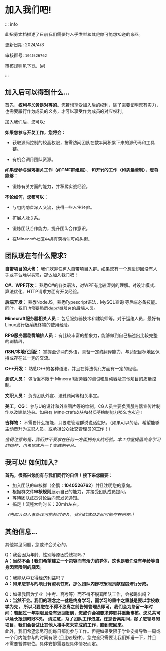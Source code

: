 

# 加入我们吧!

::: info

此招募文档描述了目前我们需要的人手类型和其他你可能想知道的东西。

更新日期: 2024/4/3

审核群号: `1040526762`

审核规则见下页。(#)

:::

## 加入后可以得到什么…

首先，**权利与义务是对等的**。您若想享受加入后的权利，除了需要证明您有实力， 也需要履行作为成员的义务，才可以享受作为成员的对应权利。

加入我们后，您可以:

**如果您参与开发工作，您将会：**

- 获取源码控制的较高权限，按需访问团队在数年间积累下来的源代码和工具链。

- 有机会调用团队资源。

**如果您参与游戏相关工作（如CMF群组服）、 和开发的工作（如质量控制），您将能够：**
- 锻炼有关方面的能力，并积累实战经验。

**不论如何，您都可以：**

- 与组内菊苣深入交流，获得一些人生经验。

- 扩展人脉关系。

- 锻炼团队合作能力，提升团队合作意识。

- 在Minecraft社区中拥有获得认可的头街。

## 团队现在有什么需求?

**自带项目的大佬：**
我们欢迎任何人自带项目入群。如果您有一个想法却因没有人手或平台难以实现，那么加入我们吧！

**C#、WPF开发：**
熟悉C#的各类语法，对WPF有比较深刻的理解。对设计模式、算法优化、HTTP请求方面有开发经验。

**后端开发：**
熟悉NodeJS，熟悉Typescript语法，MySQL查询 等后端必备技能。同时，我们也需要熟悉dapr/微服务的后端人员。

**Minecraft服务器相关人员：**
包括服务器技术和建筑师等。对于运维人员，最好有Linux发行版系统终端的使用经验。

**RPG服务器剧情编排人员：**
有比较丰富的想象力，能够做到自己描述出比較完整的剧情线。

**i18N/本地化适配：**
掌握至少两门外语，具备一定的翻译能力，与适配目标地区保持或存在过一定的交流。

**C++开发：**
熟悉C++的各种语法，并且在算法优化方面有一定的经验。

**測试人员：**
包括但不限于 Minecraft服务器的测试和启动器及其他项目的质量控制。

**文职人员：**
负责团队外宣、法律顾问等相关事宜。

**美工，CG：**
参与U的设计和外宣图片等的绘制。CG人员主要负责服务器宣传片制作以及建筑渲染。如果有 Mine-craft皮肤和材质等绘制能力那么也欢迎！

**吉祥物：**
不需要什么技能，只要进管理群说说话就好。（如果可以的话，希望能够主动晋升为文职人员，或承担公众社交管理员的工作！）

*值得注意的是，我们并不要求在任何一方面拥有实战经验。本工作室提倡终身学习的精神，也希望成为一个实践的平台。*

## 我可以! 如何加入?

**首先，很高兴您能有与我们同行的自信！接下来您需要：**

- 加入团队的审核群（企鹅：**1040526762**）并且注明您的意向。
- 根据群文件**审核规则**展示自己的能力，并接受团队成员提问。
- 等待团队成员讨论后向您发送通知。
- 搞定！流程大约时长：20min左右。

*（内部人员人事处理可能耗时更久，我们的成员之间可能存在时差。）*

## 其他信息…

其他常见问题，您或许会关心的。

Q：我会因为年龄、性别等原因受歧视吗？<br>
**A：当然不会！我们希望建立一个包容而有活力的群体，这也是我们没有年龄等自身因素限制的原因。**

Q：我能从中获得经济利益吗？<br>
**A：如果您参与的项目有盈利性质，那么团队内部将按照贡献程度进行分成。**

Q：如果我因为学业（中考、高考等）而不得不脱离团队工作，会被踢出吗？<br>
**A：当然不会。我们的理念之一就是终身学习，而学习的重中之重就是要以学校教学为先， 所以只要您在不得不脱离之前告知管理员即可，我们会为您留一年时间：若超过一年期限且没有返回报到，您或许会被要求停职并重新审核。您总共可以延长报到时限3次。 请注意，为了团队工作进度，在您告离期间，除了您领导的项目，我们会尝试让其他人接手您未完成的工作，直到您回来。**<br>此外，我们希望您尽可能每日都能参与工作。但是如果受限于学业安排导致一周或一个月内能参与的时间有限 (且比较规律)，您完全只需要让我们知道一下，并且不需要暂停职位。具体安排需要视具体情况而定。           
